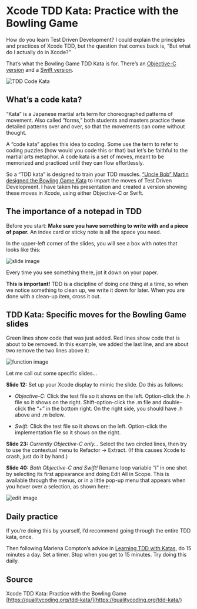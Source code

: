 # Xcode TDD Kata: Practice with the Bowling Game

How do you learn Test Driven Development? I could explain the principles and practices of Xcode TDD, but the question that comes back is, “But what do I actually do in Xcode?”

That’s what the Bowling Game TDD Kata is for. There’s an [Objective-C version](https://qualitycoding.org/files/BowlingGame-ObjectiveC.pdf) and a [Swift version](https://qualitycoding.org/files/BowlingGame-Swift.pdf).

![TDD Code Kata](https://qualitycoding.org/jrwp/wp-content/uploads/2011/08/code-kata-1.jpg)

## What’s a code kata?

“Kata” is a Japanese martial arts term for choreographed patterns of movement. Also called “forms,” both students and masters practice these detailed patterns over and over, so that the movements can come without thought.

A “code kata” applies this idea to coding. Some use the term to refer to coding puzzles (how would you code this or that) but let’s be faithful to the martial arts metaphor. A code kata is a set of moves, meant to be memorized and practiced until they can flow effortlessly.

So a “TDD kata” is designed to train your TDD muscles. [“Uncle Bob” Martin designed the Bowling Game Kata](http://butunclebob.com/ArticleS.UncleBob.TheBowlingGameKata) to impart the moves of Test Driven Development. I have taken his presentation and created a version showing these moves in Xcode, using either Objective-C or Swift.

## The importance of a notepad in TDD

Before you start: **Make sure you have something to write with and a piece of paper.** An index card or sticky note is all the space you need.

In the upper-left corner of the slides, you will see a box with notes that looks like this:

![slide image](https://qualitycoding.org/jrwp/wp-content/uploads/2011/08/tdd-take-notes@2x.png)

Every time you see something there, jot it down on your paper.

**This is important!** TDD is a discipline of doing one thing at a time, so when we notice something to clean up, we write it down for later. When you are done with a clean-up item, cross it out.

## TDD Kata: Specific moves for the Bowling Game slides

Green lines show code that was just added. Red lines show code that is about to be removed. In this example, we added the last line, and are about two remove the two lines above it:

![function image](https://qualitycoding.org/jrwp/wp-content/uploads/2016/01/kata-annotations@2x.png)

Let me call out some specific slides…

**Slide 12:** Set up your Xcode display to mimic the slide. Do this as follows:

- *Objective-C:* Click the test file so it shows on the left. Option-click the .h file so it shows on the right. Shift-option-click the .m file and double-click the “+” in the bottom right. On the right side, you should have .h above and .m below.

- *Swift:* Click the test file so it shows on the left. Option-click the implementation file so it shows on the right.

**Slide 23:** *Currently Objective-C only…* Select the two circled lines, then try to use the contextual menu to Refactor → Extract. (If this causes Xcode to crash, just do it by hand.)

**Slide 40:** *Both Objective-C and Swift!* Rename loop variable “i” in one shot by selecting its first appearance and doing Edit All in Scope. This is available through the menus, or in a little pop-up menu that appears when you hover over a selection, as shown here:

![edit image](https://qualitycoding.org/jrwp/wp-content/uploads/2011/08/edit-all-in-scope@2x.png)

## Daily practice

If you’re doing this by yourself, I’d recommend going through the entire TDD kata, once.

Then following Marlena Compton’s advice in [Learning TDD with Katas](https://medium.com/@marlenac/learning-tdd-with-katas-3f499cb9c492#.z8qqh1je3), do 15 minutes a day. Set a timer. Stop when you get to 15 minutes. Try doing this daily.

## Source

Xcode TDD Kata: Practice with the Bowling Game [https://qualitycoding.org/tdd-kata/](https://qualitycoding.org/tdd-kata/)